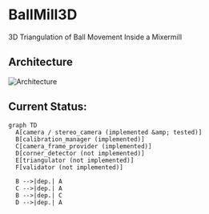 # BallMill3D
3D Triangulation of Ball Movement Inside a Mixermill

## Architecture
![Architecture](.assets/Architecture.png)


## Current Status: 

```mermaid
graph TD
  A[camera / stereo_camera (implemented &amp; tested)]
  B[calibration_manager (implemented)]
  C[camera_frame_provider (implemented)]
  D[corner_detector (not implemented)]
  E[triangulator (not implemented)]
  F[validator (not implemented)]

  B -->|dep.| A
  C -->|dep.| A
  B -->|dep.| C
  D -->|dep.| A

  
  
